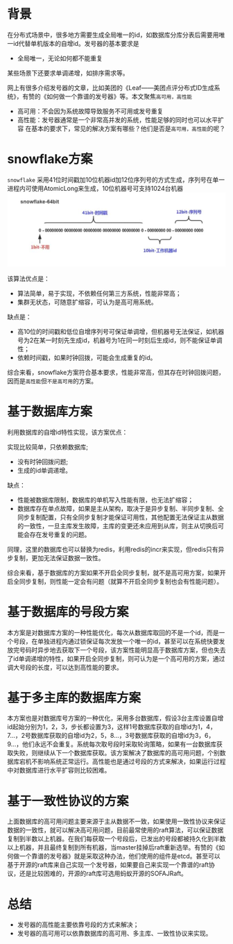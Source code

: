 # 背景
在分布式场景中，很多地方需要生成全局唯一的id，如数据库分库分表后需要用唯一id代替单机版本的自增id。发号器的基本要求是

- 全局唯一，无论如何都不能重复

某些场景下还要求单调递增，如排序需求等。

网上有很多介绍发号器的文章，比如美团的《Leaf——美团点评分布式ID生成系统》，有赞的《如何做一个靠谱的发号器》等。本文聚焦`高可用，高性能`

- 高可用：不会因为系统故障导致服务不可用或发号重复
- 高性能：发号器通常是一个非常高并发的系统，性能足够的同时也可以水平扩容
在基本的要求下，常见的解决方案有哪些？他们是否是`高可用，高性能`的呢？

# snowflake方案
`snowflake` 采用41位时间戳加10位机器id加12位序列号的方式生成，序列号在单一进程内可使用AtomicLong来生成，10位机器号可支持1024台机器
![](img1.jpg)

该算法优点是：

- 算法简单，易于实现，不依赖任何第三方系统，性能非常高；
- 集群无状态，可随意扩缩容，可认为是高可用系统。

缺点是：

- 高10位的时间戳和低位自增序列号可保证单调增，但机器号无法保证，如机器号为2在某一时刻先生成id，机器号为1在同一时刻后生成id，则不能保证单调性；
- 依赖时间戳，如果时钟回拨，可能会生成重复的id。

综合来看，snowflake方案符合基本要求，性能非常高，但其存在时钟回拨问题，因而是`高性能`但`不是高可用`的方案。

# 基于数据库方案

利用数据库的自增id特性实现，该方案优点：

实现比较简单，只依赖数据库;
- 没有时钟回拨问题;
- 生成的id单调递增。

缺点：

- 性能被数据库限制，数据库的单机写入性能有限，也无法扩缩容；
- 数据库存在单点故障，如果是主从架构，取决于是异步复制、半同步复制、全同步复制配置，只有全同步复制才能保证可用性，其他配置无法保证主从数据的一致性，一旦主库发生故障，主库的变更还未应用到从库，则主从切换后可能会存在发号重复的问题。

同理，这里的数据库也可以替换为redis，利用redis的incr来实现，但redis只有异步复制，更加无法保证数据一致性。

综合来看，基于数据库的方案如果不开启全同步复制，就不是高可用方案，如果开启全同步复制，则性能一定会有问题（就算不开启全同步复制也会有性能问题）。

# 基于数据库的号段方案

本方案是对数据库方案的一种性能优化，每次从数据库取回的不是一个id，而是一个号段，在单独进程内通过锁保证每次发放一个唯一的id，甚至可以在系统快要发放完号码时异步地去获取下一个号段，该方案性能明显高于数据库方案，但也失去了id单调递增的特性，如果开启全同步复制，则可认为是一个高可用的方案，通过调大号段的长度，可以达到高性能的要求。

# 基于多主库的数据库方案

本方案也是对数据库号方案的一种优化，采用多台数据库，假设3台主库设置自增id起始分别为1，2，3，步长都设置为3，这样1号数据库获取的自增id为1，4，7...，2号数据库获取的自增id为2，5，8...，3号数据库获取的自增id为3，6，9...，他们永远不会重复。系统每次取号段时采取轮询策略，如果有一台数据库获取失败，则继续从下一个数据库获取。该方案解决了数据库的高可用问题，个别数据库宕机不影响系统正常运行。高性能也是通过号段的方式来解决，如果运行过程中对数据库进行水平扩容则比较困难。

# 基于一致性协议的方案

上面数据库的高可用问题主要来源于主从数据不一致，如果使用一致性协议来保证数据的一致性，就可以解决高可用问题，目前最常使用的raft算法，可以保证数据复制到半数以上机器。在我们每获取一个号段后，已发出的号段都被持久化到半数以上机器，并且最终复制到所有机器，当master挂掉后raft重新选举。有赞的《如何做一个靠谱的发号器》就是采取这种办法，他们使用的组件是etcd。甚至可以基于开源的raft库来自己实现一个发号器，如果要自己来实现一个靠谱的raft协议，还是比较困难的，开源的raft库可选用蚂蚁开源的SOFAJRaft。

# 总结

- 发号器的高性能主要依靠号段的方式来解决；
- 发号器的高可用可以依靠数据库的高可用、多主库、一致性协议来实现。